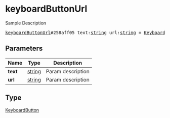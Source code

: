 # keyboardButtonUrl

Sample Description

<pre>
<a href="../constructor/keyboardButtonUrl.md">keyboardButtonUrl</a>#258aff05 text:<a href="../type/string.md">string</a> url:<a href="../type/string.md">string</a> = <a href="../type/KeyboardButton.md">KeyboardButton</a>;
</pre>

## Parameters

| Name | Type | Description |
|------|:----:|-------------|
| **text** | [string](../type/string.md) | Param description |
| **url** | [string](../type/string.md) | Param description |

## Type

[KeyboardButton](../type/KeyboardButton.md)
